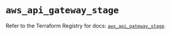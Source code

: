 # `aws_api_gateway_stage`

Refer to the Terraform Registry for docs: [`aws_api_gateway_stage`](https://registry.terraform.io/providers/hashicorp/aws/6.3.0/docs/resources/api_gateway_stage).
